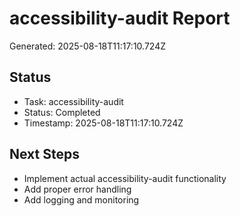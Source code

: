 # accessibility-audit Report

Generated: 2025-08-18T11:17:10.724Z

## Status
- Task: accessibility-audit
- Status: Completed
- Timestamp: 2025-08-18T11:17:10.724Z

## Next Steps
- Implement actual accessibility-audit functionality
- Add proper error handling
- Add logging and monitoring
